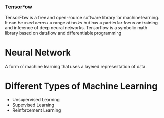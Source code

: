 ### TensorFow

TensorFlow is a free and open-source software library for machine learning. It can be used across a range of tasks but has a particular focus on training and inference of deep neural networks. Tensorflow is a symbolic math library based on dataflow and differentiable programming

# Neural Network
A form of machine learning that uses a layered representation of data.


# Different Types of Machine Learning
* Unsupervised Learning
* Supervised Learning
* Reinforcement Learning